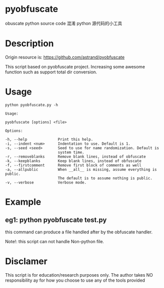 # pyobfuscate

obuscate python source code 混淆 python 源代码的小工具

# Description
Origin resource is: https://github.com/astrand/pyobfuscate

This script based on pyobfuscate project. Increasing some awesome function such as support total dir conversion.

# Usage

```
python pyobfuscate.py -h

Usage:

pyobfuscate [options] <file>

Options:

-h, --help              Print this help.
-i, --indent <num>      Indentation to use. Default is 1.
-s, --seed <seed>       Seed to use for name randomization. Default is
                        system time.
-r, --removeblanks      Remove blank lines, instead of obfuscate
-k, --keepblanks        Keep blank lines, instead of obfuscate
-f, --firstcomment      Remove first block of comments as well
-a, --allpublic	        When __all__ is missing, assume everything is public.
                        The default is to assume nothing is public.
-v, --verbose	        Verbose mode.
```

# Example

## eg1: python pyobfuscate test.py

this command can produce a file handled after by the obfuscate handler.

Note!: this script can not handle Non-python file.

# Disclamer

This script is for education/research purposes only. The author takes NO responsibility ay for how you choose to use any of the tools provided
